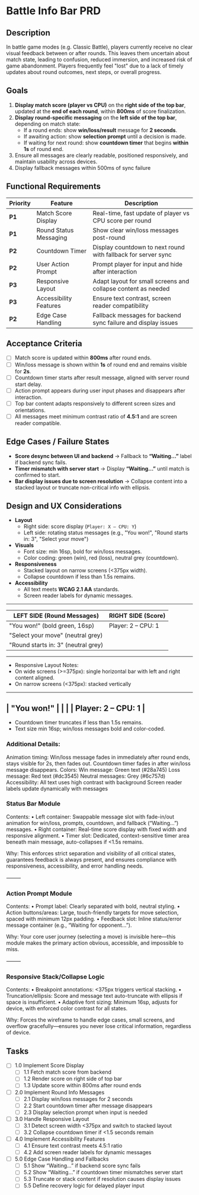 # Battle Info Bar PRD

## Description

In battle game modes (e.g. Classic Battle), players currently receive no clear visual feedback between or after rounds. This leaves them uncertain about match state, leading to confusion, reduced immersion, and increased risk of game abandonment. Players frequently feel "lost" due to a lack of timely updates about round outcomes, next steps, or overall progress.

## Goals

1. **Display match score (player vs CPU)** on the **right side of the top bar**, updated at the **end of each round**, within **800ms** of score finalization.
2. **Display round-specific messaging** on the **left side of the top bar**, depending on match state:
   - If a round ends: show **win/loss/result** message for **2 seconds**.
   - If awaiting action: show **selection prompt** until a decision is made.
   - If waiting for next round: show **countdown timer** that begins **within 1s** of round end.
3. Ensure all messages are clearly readable, positioned responsively, and maintain usability across devices.
4. Display fallback messages within 500ms of sync failure

## Functional Requirements

| Priority | Feature                | Description                                                   |
| -------- | ---------------------- | ------------------------------------------------------------- |
| **P1**   | Match Score Display    | Real-time, fast update of player vs CPU score per round       |
| **P1**   | Round Status Messaging | Show clear win/loss messages post-round                       |
| **P2**   | Countdown Timer        | Display countdown to next round with fallback for server sync |
| **P2**   | User Action Prompt     | Prompt player for input and hide after interaction            |
| **P3**   | Responsive Layout      | Adapt layout for small screens and collapse content as needed |
| **P3**   | Accessibility Features | Ensure text contrast, screen reader compatibility             |
| **P2**   | Edge Case Handling     | Fallback messages for backend sync failure and display issues |

## Acceptance Criteria

- [ ] Match score is updated within **800ms** after round ends.
- [ ] Win/loss message is shown within **1s** of round end and remains visible for **2s**.
- [ ] Countdown timer starts after result message, aligned with server round start delay.
- [ ] Action prompt appears during user input phases and disappears after interaction.
- [ ] Top bar content adapts responsively to different screen sizes and orientations.
- [ ] All messages meet minimum contrast ratio of **4.5:1** and are screen reader compatible.

## Edge Cases / Failure States

- **Score desync between UI and backend** → Fallback to **“Waiting…”** label if backend sync fails.
- **Timer mismatch with server start** → Display **“Waiting…”** until match is confirmed to start.
- **Bar display issues due to screen resolution** → Collapse content into a stacked layout or truncate non-critical info with ellipsis.

## Design and UX Considerations

- **Layout**
  - Right side: score display (`Player: X – CPU: Y`)
  - Left side: rotating status messages (e.g., "You won!", "Round starts in: 3", "Select your move")
- **Visuals**
  - Font size: min 16sp, bold for win/loss messages.
  - Color coding: green (win), red (loss), neutral grey (countdown).
- **Responsiveness**
  - Stacked layout on narrow screens (<375px width).
  - Collapse countdown if less than 1.5s remains.
- **Accessibility**
  - All text meets **WCAG 2.1 AA** standards.
  - Screen reader labels for dynamic messages.
 
-----------------------------------------------------------------------------------
| LEFT SIDE (Round Messages)            |                          RIGHT SIDE (Score) |
|--------------------------------------|---------------------------------------------|
|  "You won!"  (bold green, 16sp)      |           Player: 2  –  CPU: 1               |
|  "Select your move" (neutral grey)   |                                             |
|  "Round starts in: 3" (neutral grey) |                                             |
-----------------------------------------------------------------------------------

- Responsive Layout Notes:
- On wide screens (>=375px): single horizontal bar with left and right content aligned.
- On narrow screens (<375px): stacked vertically

--------------------------------
| "You won!"                   |
|                             |
| Player: 2  –  CPU: 1         |
--------------------------------

- Countdown timer truncates if less than 1.5s remains.
- Text size min 16sp; win/loss messages bold and color-coded.

### Additional Details:
Animation timing:
Win/loss message fades in immediately after round ends, stays visible for 2s, then fades out.
Countdown timer fades in after win/loss message disappears.
Colors:
Win message: Green text (#28a745)
Loss message: Red text (#dc3545)
Neutral messages: Grey (#6c757d)
Accessibility:
All text uses high contrast with background
Screen reader labels update dynamically with messages

### Status Bar Module
Contents:
• Left container: Swappable message slot with fade-in/out animation for win/loss, prompts, countdown, and fallback (“Waiting…”) messages.
• Right container: Real-time score display with fixed width and responsive alignment.
• Timer slot: Dedicated, context-sensitive timer area beneath main message, auto-collapses if <1.5s remains.

Why: This enforces strict separation and visibility of all critical states, guarantees feedback is always present, and ensures compliance with responsiveness, accessibility, and error handling needs.

⸻

### Action Prompt Module
Contents:
• Prompt label: Clearly separated with bold, neutral styling.
• Action buttons/areas: Large, touch-friendly targets for move selection, spaced with minimum 12px padding.
• Feedback slot: Inline status/error message container (e.g., “Waiting for opponent…”).

Why: Your core user journey (selecting a move) is invisible here—this module makes the primary action obvious, accessible, and impossible to miss.

⸻

### Responsive Stack/Collapse Logic
Contents:
• Breakpoint annotations: <375px triggers vertical stacking.
• Truncation/ellipsis: Score and message text auto-truncate with ellipsis if space is insufficient.
• Adaptive font sizing: Minimum 16sp, adjusts for device, with enforced color contrast for all states.

Why: Forces the wireframe to handle edge cases, small screens, and overflow gracefully—ensures you never lose critical information, regardless of device.


## Tasks

- [ ] 1.0 Implement Score Display
  - [ ] 1.1 Fetch match score from backend
  - [ ] 1.2 Render score on right side of top bar
  - [ ] 1.3 Update score within 800ms after round ends

- [ ] 2.0 Implement Round Info Messages
  - [ ] 2.1 Display win/loss messages for 2 seconds
  - [ ] 2.2 Start countdown timer after message disappears
  - [ ] 2.3 Display selection prompt when input is needed

- [ ] 3.0 Handle Responsive Layout
  - [ ] 3.1 Detect screen width <375px and switch to stacked layout
  - [ ] 3.2 Collapse countdown timer if <1.5 seconds remain

- [ ] 4.0 Implement Accessibility Features
  - [ ] 4.1 Ensure text contrast meets 4.5:1 ratio
  - [ ] 4.2 Add screen reader labels for dynamic messages

- [ ] 5.0 Edge Case Handling and Fallbacks
  - [ ] 5.1 Show “Waiting…” if backend score sync fails
  - [ ] 5.2 Show “Waiting…” if countdown timer mismatches server start
  - [ ] 5.3 Truncate or stack content if resolution causes display issues
  - [ ] 5.5 Define recovery logic for delayed player input
